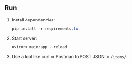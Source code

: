 ## Run
1. Install dependencies:
   ```powershell
   pip install -r requirements.txt
   ```
2. Start server:
   ```powershell
   uvicorn main:app --reload
   ```
3. Use a tool like curl or Postman to POST JSON to `/items/`.